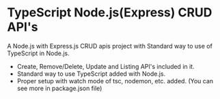 # TypeScript Node.js(Express) CRUD API's

A Node.js with Express.js CRUD apis project with Standard way to use of TypeScript in Node.js.

- Create, Remove/Delete, Update and Listing API's included in it.
- Standard way to use TypeScript added with Node.js.
- Proper setup with watch mode of tsc, nodemon, etc. added. (You can see more in package.json file)



